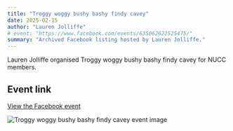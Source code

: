 ```yaml
---
title: "Troggy woggy bushy bashy findy cavey"
date: 2025-02-15
author: "Lauren Jolliffe"
# event: "https://www.facebook.com/events/635062622525475/"
summary: "Archived Facebook listing hosted by Lauren Jolliffe."
---
```

Lauren Jolliffe organised Troggy woggy bushy bashy findy cavey for NUCC members.

## Event link

[View the Facebook event](https://www.facebook.com/events/635062622525475/)

![Troggy woggy bushy bashy findy cavey event image](/trip/event-images/20250215_troggy_woggy_bushy_bashy_findy_cavey.jpg)
